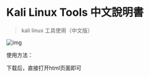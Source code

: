 # Kali Linux Tools 中文說明書
> kali linux 工具使用（中文版）

![img](https://github.com/langu-sec/kali-tools-zh/blob/master/kalitools/image/kali_page.png)

使用方法：

下载后，直接打开html页面即可

